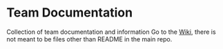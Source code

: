 # Team Documentation
Collection of team documentation and information
Go to the [Wiki](https://github.com/hammerheads5000/Team-Documentation/wiki), there is not meant to be files other than README in the main repo.
